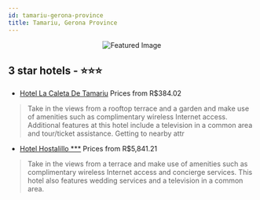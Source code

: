 ```yaml
---
id: tamariu-gerona-province
title: Tamariu, Gerona Province
---
```


<center><img src="https://i.travelapi.com/hotels/5000000/4600000/4593900/4593866/b5a7aaeb_z.jpg" alt="Featured Image" /></center>


##  3 star hotels - ⭐️⭐️⭐️

-    [Hotel La Caleta De Tamariu](https://us.hurb.com/hotels/tamariu/hotel-la-caleta-de-tamariu-JNP-JP032330?cmp=18055) Prices from R$384.02
   > Take in the views from a rooftop terrace and a garden and make use of amenities such as complimentary wireless Internet access. Additional features at this hotel include a television in a common area and tour/ticket assistance. Getting to nearby attr
-    [Hotel Hostalillo ***](https://us.hurb.com/hotels/tamariu/hotel-hostalillo-JNP-JP980049?cmp=18055) Prices from R$5,841.21
   > Take in the views from a terrace and make use of amenities such as complimentary wireless Internet access and concierge services. This hotel also features wedding services and a television in a common area.
